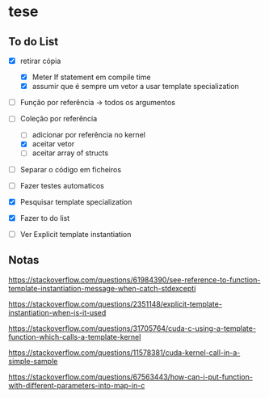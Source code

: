 # tese

## To do List
- [x] retirar cópia
  - [x] Meter If statement em compile time
  - [x] assumir que é sempre um vetor a usar template specialization
- [ ] Função por referência -> todos os argumentos
- [ ] Coleção por referência
  - [ ] adicionar por referência no kernel
  - [X] aceitar vetor
  - [ ] aceitar array of structs
- [ ] Separar o código em ficheiros
- [ ] Fazer testes automaticos
- [X] Pesquisar template specialization
- [x] Fazer to do list
- [ ] Ver Explicit template instantiation


## Notas
https://stackoverflow.com/questions/61984390/see-reference-to-function-template-instantiation-message-when-catch-stdexcepti

https://stackoverflow.com/questions/2351148/explicit-template-instantiation-when-is-it-used

https://stackoverflow.com/questions/31705764/cuda-c-using-a-template-function-which-calls-a-template-kernel

https://stackoverflow.com/questions/11578381/cuda-kernel-call-in-a-simple-sample

https://stackoverflow.com/questions/67563443/how-can-i-put-function-with-different-parameters-into-map-in-c